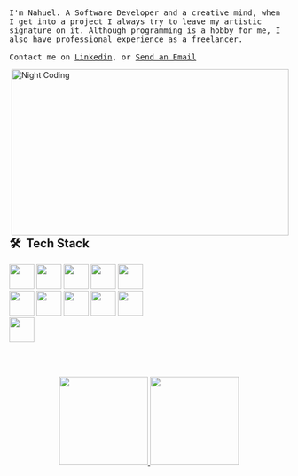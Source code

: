  <samp>
I'm Nahuel. A Software Developer and a creative mind, when I get into a project I always try to leave my artistic signature on it. Although programming is a hobby for me, I also have professional experience as a freelancer.
     <br><br>Contact me on <a href="https://www.linkedin.com/in/hipolito-nahuel-souto-3b4223197">Linkedin</a>, or <a href="mailto:nahuelhsouto@gmail.com">Send an Email</a>
  </samp>
  
<img alt="Night Coding" src="https://static.wixstatic.com/media/669128_ec1c7a78e9694aec8a07c2e48b292ae1~mv2.gif" width="500" height="300" align="right"/><br><br>
## 🛠 &nbsp;Tech Stack
<div>
<img src='https://cdn.jsdelivr.net/gh/devicons/devicon/icons/javascript/javascript-original.svg' width="45" height="45">
<img src='https://cdn.jsdelivr.net/gh/devicons/devicon/icons/threejs/threejs-original-wordmark.svg' width="45" height="45">
<img src='https://cdn.jsdelivr.net/gh/devicons/devicon/icons/typescript/typescript-original.svg' width="45" height="45">
<img src='https://cdn.jsdelivr.net/gh/devicons/devicon/icons/react/react-original-wordmark.svg' width="45" height="45">
<img src='https://cdn.jsdelivr.net/gh/devicons/devicon/icons/nodejs/nodejs-original-wordmark.svg' width="45" height="45">
 </div>
 <div>
<img src='https://cdn.jsdelivr.net/gh/devicons/devicon/icons/express/express-original.svg' width="45" height="45">
<img src='https://cdn.jsdelivr.net/gh/devicons/devicon/icons/php/php-original.svg' width="45" height="45">
<img src='https://cdn.jsdelivr.net/gh/devicons/devicon/icons/mysql/mysql-original.svg' width="45" height="45">
<img src='https://cdn.jsdelivr.net/gh/devicons/devicon/icons/mongodb/mongodb-original.svg' width="45" height="45">
<img src='https://cdn.jsdelivr.net/gh/devicons/devicon/icons/postgresql/postgresql-original-wordmark.svg' width="45" height="45">
</div>
<div>
<img src='https://cdn.jsdelivr.net/gh/devicons/devicon/icons/sass/sass-original.svg' width="45" height="45">
</div>


<br><br><p align="center">
<a href="https://github.com/AVS1508">
  <img height="160em" src="https://github-readme-stats-eight-theta.vercel.app/api?username=Nahuelhsouto&show_icons=true&theme=algolia&include_all_commits=true&count_private=true"/>
  <img height="160em" src="https://github-readme-stats-eight-theta.vercel.app/api/top-langs/?username=Nahuelhsouto&layout=compact&langs_count=8&theme=algolia"/>
</a>
</p>
